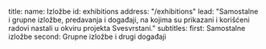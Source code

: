 title:
    name: Izložbe 
id: exhibitions
address: "/exhibitions"
lead: "Samostalne i grupne izložbe, predavanja i događaji, na kojima su prikazani i korišćeni radovi nastali u okviru projekta Svesvrstani."
subtitles:
    first: Samostalne izložbe
    second: Grupne izložbe i drugi događaji